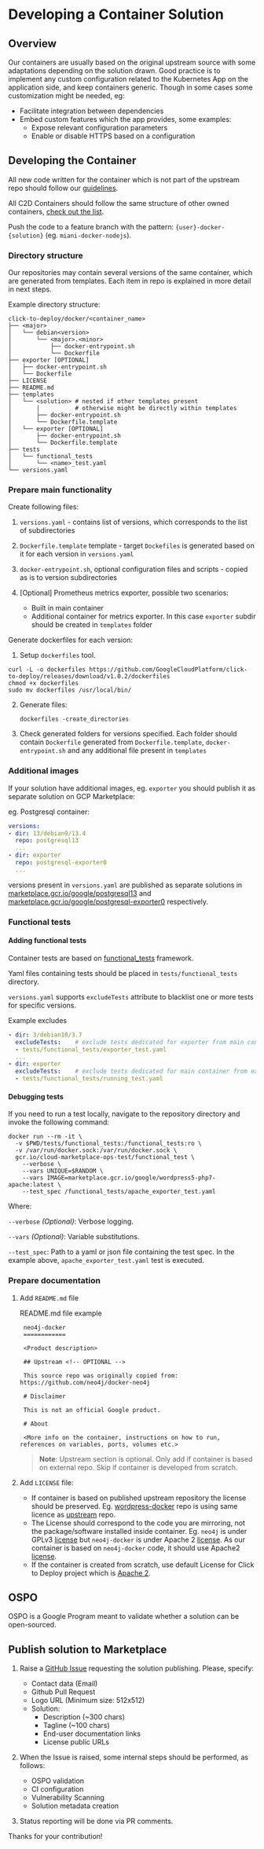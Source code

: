 # Developing a Container Solution

## Overview

Our containers are usually based on the original upstream source with some
adaptations depending on the solution drawn. Good practice is to implement any
custom configuration related to the Kubernetes App on the application side, and
keep containers generic. Though in some cases some customization might be
needed, eg:

*   Facilitate integration between dependencies
*   Embed custom features which the app provides, some examples:
    *   Expose relevant configuration parameters
    *   Enable or disable HTTPS based on a configuration

## Developing the Container

All new code written for the container which is not part of the upstream repo
should follow our [guidelines](GUIDELINES.md).

All C2D Containers should follow the same structure of other owned containers,
[check out the list](https://github.com/GoogleCloudPlatform/click-to-deploy/tree/master/docker).

Push the code to a feature branch with the pattern: `{user}-docker-{solution}`
(eg. `miani-docker-nodejs`).

### Directory structure

Our repositories may contain several versions of the same container, which are
generated from templates. Each item in repo is explained in more detail in next
steps.

Example directory structure:

```
click-to-deploy/docker/<container_name>
├── <major>
│   └── debian<version>
│       └── <major>.<minor>
│           ├── docker-entrypoint.sh
│           └── Dockerfile
├── exporter [OPTIONAL]
│   ├── docker-entrypoint.sh
│   └── Dockerfile
├── LICENSE
├── README.md
├── templates
│   └── <solution> # nested if other templates present
│       |          # otherwise might be directly within templates
│       ├── docker-entrypoint.sh
│       └── Dockerfile.template
│   └── exporter [OPTIONAL]
│       ├── docker-entrypoint.sh
│       └── Dockerfile.template
├── tests
│   └── functional_tests
│       └── <name>_test.yaml
└── versions.yaml
```

### Prepare main functionality

Create following files:

1.  `versions.yaml` - contains list of versions, which corresponds to the list
    of subdirectories

2.  `Dockerfile.template` template - target `Dockefiles` is generated based on
    it for each version in `versions.yaml`

3.  `docker-entrypoint.sh`, optional configuration files and scripts - copied as
    is to version subdirectories

4.  [Optional] Prometheus metrics exporter, possible two scenarios:

    *   Built in main container
    *   Additional container for metrics exporter. In this case `exporter`
        subdir should be created in `templates` folder

Generate dockerfiles for each version:

1.  Setup `dockerfiles` tool.

  ```shell
  curl -L -o dockerfiles https://github.com/GoogleCloudPlatform/click-to-deploy/releases/download/v1.0.2/dockerfiles
  chmod +x dockerfiles
  sudo mv dockerfiles /usr/local/bin/
  ```

2.  Generate files:

    ```shell
    dockerfiles -create_directories
    ```

3.  Check generated folders for versions specified. Each folder should contain
    `Dockerfile` generated from `Dockerfile.template`, `docker-entrypoint.sh`
    and any additional file present in `templates`

### Additional images

If your solution have additional images, eg. `exporter` you should publish it as
separate solution on GCP Marketplace:

eg. Postgresql container:

```yaml
versions:
- dir: 13/debian9/13.4
  repo: postgresql13
  ...
- dir: exporter
  repo: postgresql-exporter0
  ...
```

versions present in `versions.yaml` are published as separate solutions in
[marketplace.gcr.io/google/postgresql13](http://marketplace.gcr.io/google/postgresql13)
and
[marketplace.gcr.io/google/postgresql-exporter0](http://marketplace.gcr.io/google/postgresql-exporter0)
respectively.

### Functional tests

#### Adding functional tests

Container tests are based on
[functional_tests](https://github.com/GoogleCloudPlatform/runtimes-common/tree/master/functional_tests)
framework.

Yaml files containing tests should be placed in `tests/functional_tests`
directory.

`versions.yaml` supports `excludeTests` attribute to blacklist one or more tests
for specific versions.

<section class="zippy">

Example excludes

```yaml
- dir: 3/debian10/3.7
  excludeTests:    # exclude tests dedicated for exporter from main container
  - tests/functional_tests/exporter_test.yaml
  ...
- dir: exporter
  excludeTests:    # exclude tests dedicated for main container from exporter
  - tests/functional_tests/running_test.yaml
```

</section>

#### Debugging tests

If you need to run a test locally, navigate to the repository directory and
invoke the following command:

```shell
docker run --rm -it \
  -v $PWD/tests/functional_tests:/functional_tests:ro \
  -v /var/run/docker.sock:/var/run/docker.sock \
  gcr.io/cloud-marketplace-ops-test/functional_test \
    --verbose \
    --vars UNIQUE=$RANDOM \
    --vars IMAGE=marketplace.gcr.io/google/wordpress5-php7-apache:latest \
    --test_spec /functional_tests/apache_exporter_test.yaml
```

Where:

`--verbose` *(Optional)*: Verbose logging.

`--vars` *(Optional)*: Variable substitutions.

`--test_spec`: Path to a yaml or json file containing the test spec. In the
example above, `apache_exporter_test.yaml` test is executed.

### Prepare documentation

1.  Add `README.md` file

    <section class="zippy">
     README.md file example

    ```
     neo4j-docker
     ============

     <Product description>

     ## Upstream <!-- OPTIONAL -->

     This source repo was originally copied from: https://github.com/neo4j/docker-neo4j

     # Disclaimer

     This is not an official Google product.

     # About

     <More info on the container, instructions on how to run, references on variables, ports, volumes etc.>
    ```

    > **Note**: Upstream section is optional. Only add if container is based on
    > external repo. Skip if container is developed from scratch.

    </section>

1.  Add `LICENSE` file:

    *   If container is based on published upstream repository the license
        should be preserved. Eg.
        [wordpress-docker](https://github.com/GoogleCloudPlatform/wordpress-docker/blob/master/LICENSE)
        repo is using same licence as
        [upstream](https://github.com/docker-library/wordpress/blob/master/LICENSE)
        repo.
    *   The License should correspond to the code you are mirroring, not the
        package/software installed inside container. Eg. `neo4j` is under GPLv3
        [license](https://github.com/neo4j/neo4j/blob/4.3/LICENSE.txt) but
        `neo4j-docker` is under Apache 2
        [license](https://github.com/neo4j/docker-neo4j/blob/master/LICENSE). As
        our container is based on `neo4j-docker` code, it should use Apache2
        [license](https://github.com/GoogleCloudPlatform/click-to-deploy/blob/master/docker/neo4j/LICENSE).
    *   If the container is created from scratch, use default License for Click
        to Deploy project which is
        [Apache 2](https://github.com/GoogleCloudPlatform/click-to-deploy/blob/master/docker/activemq/LICENSE).

## OSPO

OSPO is a Google Program meant to validate whether a solution can be
open-sourced.

## Publish solution to Marketplace

1.  Raise a [GitHub Issue](https://github.com/GoogleCloudPlatform/click-to-deploy/issues) requesting the solution publishing. Please, specify:
    * Contact data (Email)
    * Github Pull Request
    * Logo URL (Minimum size: 512x512)
    * Solution:
      * Description (~300 chars)
      * Tagline (~100 chars)
      * End-user documentation links
      * License public URLs

2.  When the Issue is raised, some internal steps should be performed, as follows:

    * OSPO validation
    * CI configuration
    * Vulnerability Scanning
    * Solution metadata creation

3. Status reporting will be done via PR comments.

Thanks for your contribution!
